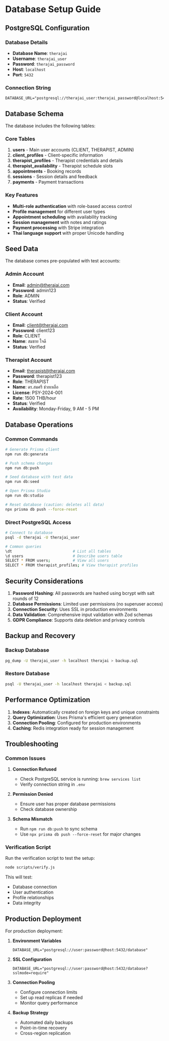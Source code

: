 # Database Setup Guide

## PostgreSQL Configuration

### Database Details
- **Database Name**: `therajai`
- **Username**: `therajai_user`
- **Password**: `therajai_password`
- **Host**: `localhost`
- **Port**: `5432`

### Connection String
```
DATABASE_URL="postgresql://therajai_user:therajai_password@localhost:5432/therajai"
```

## Database Schema

The database includes the following tables:

### Core Tables
1. **users** - Main user accounts (CLIENT, THERAPIST, ADMIN)
2. **client_profiles** - Client-specific information
3. **therapist_profiles** - Therapist credentials and details
4. **therapist_availability** - Therapist schedule slots
5. **appointments** - Booking records
6. **sessions** - Session details and feedback
7. **payments** - Payment transactions

### Key Features
- **Multi-role authentication** with role-based access control
- **Profile management** for different user types
- **Appointment scheduling** with availability tracking
- **Session management** with notes and ratings
- **Payment processing** with Stripe integration
- **Thai language support** with proper Unicode handling

## Seed Data

The database comes pre-populated with test accounts:

### Admin Account
- **Email**: admin@therajai.com
- **Password**: admin123
- **Role**: ADMIN
- **Status**: Verified

### Client Account
- **Email**: client@therajai.com
- **Password**: client123
- **Role**: CLIENT
- **Name**: สมชาย ใจดี
- **Status**: Verified

### Therapist Account
- **Email**: therapist@therajai.com
- **Password**: therapist123
- **Role**: THERAPIST
- **Name**: ดร.สมศรี ช่วยเหลือ
- **License**: PSY-2024-001
- **Rate**: 1500 THB/hour
- **Status**: Verified
- **Availability**: Monday-Friday, 9 AM - 5 PM

## Database Operations

### Common Commands

```bash
# Generate Prisma client
npm run db:generate

# Push schema changes
npm run db:push

# Seed database with test data
npm run db:seed

# Open Prisma Studio
npm run db:studio

# Reset database (caution: deletes all data)
npx prisma db push --force-reset
```

### Direct PostgreSQL Access

```bash
# Connect to database
psql -d therajai -U therajai_user

# Common queries
\dt                           # List all tables
\d users                      # Describe users table
SELECT * FROM users;          # View all users
SELECT * FROM therapist_profiles; # View therapist profiles
```

## Security Considerations

1. **Password Hashing**: All passwords are hashed using bcrypt with salt rounds of 12
2. **Database Permissions**: Limited user permissions (no superuser access)
3. **Connection Security**: Uses SSL in production environments
4. **Data Validation**: Comprehensive input validation with Zod schemas
5. **GDPR Compliance**: Supports data deletion and privacy controls

## Backup and Recovery

### Backup Database
```bash
pg_dump -U therajai_user -h localhost therajai > backup.sql
```

### Restore Database
```bash
psql -U therajai_user -h localhost therajai < backup.sql
```

## Performance Optimization

1. **Indexes**: Automatically created on foreign keys and unique constraints
2. **Query Optimization**: Uses Prisma's efficient query generation
3. **Connection Pooling**: Configured for production environments
4. **Caching**: Redis integration ready for session management

## Troubleshooting

### Common Issues

1. **Connection Refused**
   - Check PostgreSQL service is running: `brew services list`
   - Verify connection string in `.env`

2. **Permission Denied**
   - Ensure user has proper database permissions
   - Check database ownership

3. **Schema Mismatch**
   - Run `npm run db:push` to sync schema
   - Use `npx prisma db push --force-reset` for major changes

### Verification Script
Run the verification script to test the setup:
```bash
node scripts/verify.js
```

This will test:
- Database connection
- User authentication
- Profile relationships
- Data integrity

## Production Deployment

For production deployment:

1. **Environment Variables**
   ```env
   DATABASE_URL="postgresql://user:password@host:5432/database"
   ```

2. **SSL Configuration**
   ```env
   DATABASE_URL="postgresql://user:password@host:5432/database?sslmode=require"
   ```

3. **Connection Pooling**
   - Configure connection limits
   - Set up read replicas if needed
   - Monitor query performance

4. **Backup Strategy**
   - Automated daily backups
   - Point-in-time recovery
   - Cross-region replication